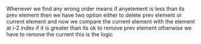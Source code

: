 Whenever we find any wrong  order  means if anyelement is less than its prev element
then we have two option either to delete prev element or current element  and
now we compare the current element with  the  element at i-2 index if it is greater than its ok to remove prev element otherwise we have to remove the current this is the logic